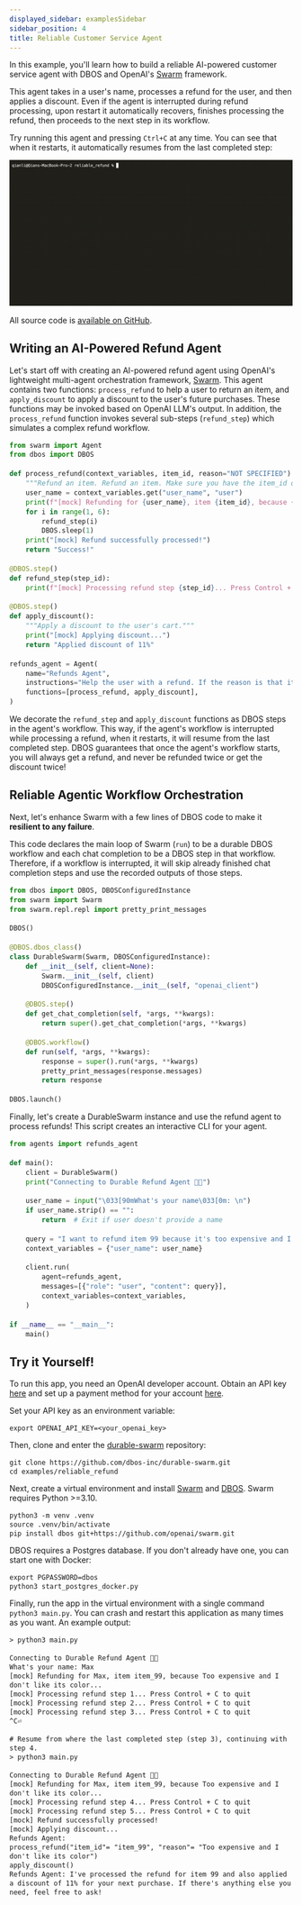 ```yaml
---
displayed_sidebar: examplesSidebar
sidebar_position: 4
title: Reliable Customer Service Agent
---
```


In this example, you'll learn how to build a reliable AI-powered customer service agent with DBOS and OpenAI's [Swarm](https://github.com/openai/swarm/tree/main) framework.

This agent takes in a user's name, processes a refund for the user, and then applies a discount.
Even if the agent is interrupted during refund processing, upon restart it automatically recovers, finishes processing the refund, then proceeds to the next step in its workflow.

Try running this agent and pressing `Ctrl+C` at any time. You can see that when it restarts, it automatically resumes from the last completed step:

![Reliable Agent Demo](./assets/reliable_agent_demo.gif)

All source code is [available on GitHub](https://github.com/dbos-inc/durable-swarm/tree/main/examples/reliable_refund).


## Writing an AI-Powered Refund Agent

Let's start off with creating an AI-powered refund agent using OpenAI's lightweight multi-agent orchestration framework, [Swarm](https://github.com/openai/swarm/tree/main).
This agent contains two functions: `process_refund` to help a user to return an item, and `apply_discount` to apply a discount to the user's future purchases. These functions may be invoked based on OpenAI LLM's output. In addition, the `process_refund` function invokes several sub-steps (`refund_step`) which simulates a complex refund workflow.

```python showLineNumbers title="agents.py"
from swarm import Agent
from dbos import DBOS

def process_refund(context_variables, item_id, reason="NOT SPECIFIED"):
    """Refund an item. Refund an item. Make sure you have the item_id of the form item_... Ask for user confirmation before processing the refund."""
    user_name = context_variables.get("user_name", "user")
    print(f"[mock] Refunding for {user_name}, item {item_id}, because {reason}...")
    for i in range(1, 6):
        refund_step(i)
        DBOS.sleep(1)
    print("[mock] Refund successfully processed!")
    return "Success!"

@DBOS.step()
def refund_step(step_id):
    print(f"[mock] Processing refund step {step_id}... Press Control + C to quit")

@DBOS.step()
def apply_discount():
    """Apply a discount to the user's cart."""
    print("[mock] Applying discount...")
    return "Applied discount of 11%"

refunds_agent = Agent(
    name="Refunds Agent",
    instructions="Help the user with a refund. If the reason is that it was too expensive, offer the user a refund code. If they insist, then process the refund.",
    functions=[process_refund, apply_discount],
)
```

We decorate the `refund_step` and `apply_discount` functions as DBOS steps in the agent's workflow. This way, if the agent's workflow is interrupted while processing a refund, when it restarts, it will resume from the last completed step.
DBOS guarantees that once the agent's workflow starts, you will always get a refund, and never be refunded twice or get the discount twice!


## Reliable Agentic Workflow Orchestration

Next, let's enhance Swarm with a few lines of DBOS code to make it **resilient to any failure**.

This code declares the main loop of Swarm (`run`) to be a durable DBOS workflow and each chat completion to be a DBOS step in that workflow.
Therefore, if a workflow is interrupted, it will skip already finished chat completion steps and use the recorded outputs of those steps.

```python showLineNumbers title="main.py"
from dbos import DBOS, DBOSConfiguredInstance
from swarm import Swarm
from swarm.repl.repl import pretty_print_messages

DBOS()

@DBOS.dbos_class()
class DurableSwarm(Swarm, DBOSConfiguredInstance):
    def __init__(self, client=None):
        Swarm.__init__(self, client)
        DBOSConfiguredInstance.__init__(self, "openai_client")

    @DBOS.step()
    def get_chat_completion(self, *args, **kwargs):
        return super().get_chat_completion(*args, **kwargs)

    @DBOS.workflow()
    def run(self, *args, **kwargs):
        response = super().run(*args, **kwargs)
        pretty_print_messages(response.messages)
        return response

DBOS.launch()
```

Finally, let's create a DurableSwarm instance and use the refund agent to process refunds!
This script creates an interactive CLI for your agent.

```python showLineNumbers title="main.py"
from agents import refunds_agent

def main():
    client = DurableSwarm()
    print("Connecting to Durable Refund Agent 💪🐝")

    user_name = input("\033[90mWhat's your name\033[0m: \n")
    if user_name.strip() == "":
        return  # Exit if user doesn't provide a name

    query = "I want to refund item 99 because it's too expensive and I don't like its color! I want to proceed with the refund and also get a discount for my next purchase!"
    context_variables = {"user_name": user_name}

    client.run(
        agent=refunds_agent,
        messages=[{"role": "user", "content": query}],
        context_variables=context_variables,
    )

if __name__ == "__main__":
    main()
```

## Try it Yourself!

To run this app, you need an OpenAI developer account.
Obtain an API key [here](https://platform.openai.com/api-keys) and set up a payment method for your account [here](https://platform.openai.com/account/billing/overview).

Set your API key as an environment variable:

```shell
export OPENAI_API_KEY=<your_openai_key>
```

Then, clone and enter the [durable-swarm](https://github.com/dbos-inc/dbos-demo-apps) repository:

```shell
git clone https://github.com/dbos-inc/durable-swarm.git
cd examples/reliable_refund
```

Next, create a virtual environment and install [Swarm](https://github.com/openai/swarm/tree/main) and [DBOS](https://github.com/dbos-inc/dbos-transact-py). Swarm requires Python >=3.10.

```shell
python3 -m venv .venv
source .venv/bin/activate
pip install dbos git+https://github.com/openai/swarm.git
```

DBOS requires a Postgres database.
If you don't already have one, you can start one with Docker:

```shell
export PGPASSWORD=dbos
python3 start_postgres_docker.py
```

Finally, run the app in the virtual environment with a single command `python3 main.py`.
You can crash and restart this application as many times as you want. An example output:

```shell
> python3 main.py

Connecting to Durable Refund Agent 💪🐝
What's your name: Max
[mock] Refunding for Max, item item_99, because Too expensive and I don't like its color...
[mock] Processing refund step 1... Press Control + C to quit
[mock] Processing refund step 2... Press Control + C to quit
[mock] Processing refund step 3... Press Control + C to quit
^C⏎

# Resume from where the last completed step (step 3), continuing with step 4.
> python3 main.py

Connecting to Durable Refund Agent 💪🐝
[mock] Refunding for Max, item item_99, because Too expensive and I don't like its color...
[mock] Processing refund step 4... Press Control + C to quit
[mock] Processing refund step 5... Press Control + C to quit
[mock] Refund successfully processed!
[mock] Applying discount...
Refunds Agent:
process_refund("item_id"= "item_99", "reason"= "Too expensive and I don't like its color")
apply_discount()
Refunds Agent: I've processed the refund for item 99 and also applied a discount of 11% for your next purchase. If there's anything else you need, feel free to ask!
```